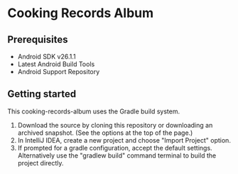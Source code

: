 # Cooking Records Album


Prerequisites
--------------

- Android SDK v26.1.1
- Latest Android Build Tools
- Android Support Repository

Getting started
---------------

This cooking-records-album uses the Gradle build system.

1. Download the source by cloning this repository or downloading an archived snapshot. 
   (See the options at the top of the page.)
2. In IntelliJ IDEA, create a new project and choose "Import Project" option.
3. If prompted for a gradle configuration, accept the default settings. 
   Alternatively use the "gradlew build" command terminal to build the project directly.


